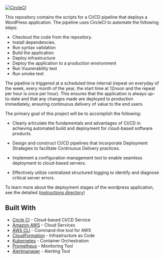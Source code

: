 [![CircleCI](https://dl.circleci.com/status-badge/img/gh/Benedicta-Onyekwere/Wordpress-Continuous-Integration-and-Deployment/tree/main.svg?style=svg)](https://dl.circleci.com/status-badge/redirect/gh/Benedicta-Onyekwere/Wordpress-Continuous-Integration-and-Deployment/tree/main)

This repository contains the scripts for a CI/CD pipeline that deploys a WordPress application. The pipeline uses CircleCI to automate the following steps:

- Checkout the code from the repository.
- Install dependencies.
- Run syntax validation
- Build the application
- Deploy infrastructure
- Deploy the application to a production environment
- Run Vuunerability test
- Run smoke test

The pipeline is triggered at a scheduled time interval (repeat on everyday of the week, every month of the year, the start time at 12noon and the repeat per hour is once per hour). This ensures that the application is always up-to-date and that any changes made are deployed to production immediately, ensuring continuous delivery of value to the end users.

The primary goal of this project will be to accomplish the following:

- Clearly articulate the fundamentals and advantages of CI/CD in achieving automated build and deployment for cloud-based software products.

- Design and construct CI/CD pipelines that incorporate Deployment Strategies to facilitate Continuous Delivery practices.

- Implement a configuration management tool to enable seamless deployment to cloud-based servers.

- Effectively utilize centralized structured logging to identify and diagnose critical server errors.

To learn more about the deployment stages of the wordpress application, see the detailed ([instructions directory](instructions))

## Built With

- [Circle CI](www.circleci.com) - Cloud-based CI/CD Service
- [Amazon AWS](https://aws.amazon.com/) - Cloud Services
- [AWS CLI](https://aws.amazon.com/cli/) - Command-line tool for AWS
- [CloudFormation](https://aws.amazon.com/cloudformation/) - Infrastructure as Code
- [Kubernetes](https://kubernetes.io/) - Container Orchestration
- [Prometheus](https://prometheus.io/) - Monitoring Tool
- [Alertmanager](https://prometheus.io/docs/alerting/latest/overview/) - Alerting Tool
















